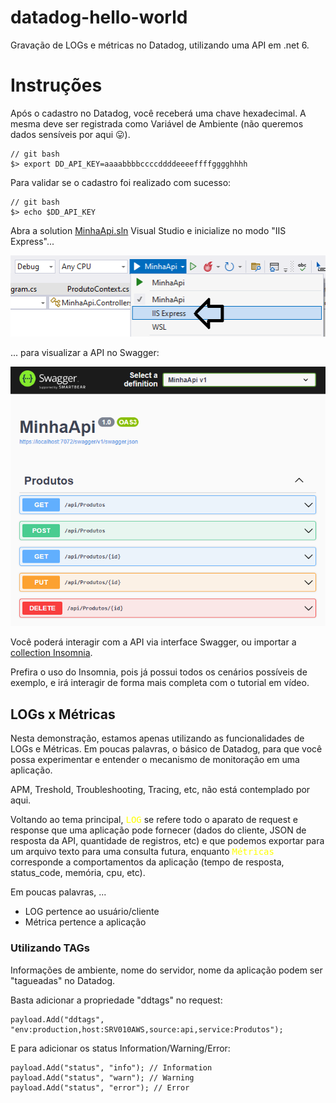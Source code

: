 # datadog-hello-world

Gravação de LOGs e métricas no Datadog, utilizando uma API em .net 6.


# Instruções

Após o cadastro no Datadog, você receberá uma chave hexadecimal. A mesma deve ser registrada como Variável de Ambiente (não queremos dados sensíveis por aqui 😛).
```
// git bash
$> export DD_API_KEY=aaaabbbbccccddddeeeeffffgggghhhh
```

Para validar se o cadastro foi realizado com sucesso:

```
// git bash
$> echo $DD_API_KEY
```

Abra a solution [MinhaApi.sln](MinhaApi/MinhaApi.sln)  Visual Studio e inicialize no modo "IIS Express"...

![alt text](docs/vstudio-iis-express.png)


... para visualizar a API no Swagger:

![alt text](docs/swagger.png)

Você poderá interagir com a API via interface Swagger, ou importar a [collection Insomnia](insomnia.json). 

Prefira o uso do Insomnia, pois já possui todos os cenários possíveis de exemplo, e irá interagir de forma mais completa com o tutorial em vídeo.


## LOGs x Métricas

Nesta demonstração, estamos apenas utilizando as funcionalidades de LOGs e Métricas. Em poucas palavras, o básico de Datadog, para que você possa experimentar e entender o mecanismo de monitoração em uma aplicação.

APM, Treshold, Troubleshooting, Tracing, etc, não está contemplado por aqui.

Voltando ao tema principal, <kbd><span style='color:yellow'>LOG</span></kbd> se refere todo o aparato de request e response que uma aplicação pode fornecer (dados do cliente, JSON de resposta da API, quantidade de registros, etc) e que podemos exportar para um arquivo texto para uma consulta futura, enquanto <kbd><span style='color:yellow'>Métricas</span></kbd> corresponde a comportamentos da aplicação (tempo de resposta, status_code, memória, cpu, etc).

Em poucas palavras, ...
- LOG pertence ao usuário/cliente
- Métrica pertence a aplicação



### Utilizando TAGs
Informações de ambiente, nome do servidor, nome da aplicação podem ser "tagueadas" no Datadog.

Basta adicionar a propriedade "ddtags" no request:
```
payload.Add("ddtags", "env:production,host:SRV010AWS,source:api,service:Produtos");
```
E para adicionar os status Information/Warning/Error:
```
payload.Add("status", "info"); // Information
payload.Add("status", "warn"); // Warning
payload.Add("status", "error"); // Error
``` 